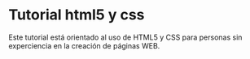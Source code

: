 # Tutorial html5 y css

Este tutorial está orientado al uso de HTML5 y CSS para personas sin experciencia en la creación de páginas WEB.
